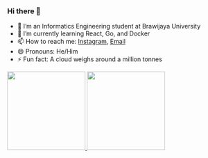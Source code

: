 ### Hi there 👋

- 🔭 I’m an Informatics Engineering student at Brawijaya University
- 🌱 I’m currently learning React, Go, and Docker
- 📫 How to reach me: [Instagram](https://www.instagram.com/imam.mh_/), [Email](mailto:m.imamhidayat24@gmail.com)
- 😄 Pronouns: He/Him
- ⚡ Fun fact: A cloud weighs around a million tonnes

<p align="left">
<a href="https://github.com/mimam-h">
  <img height="180em" src="https://github-readme-stats-eight-theta.vercel.app/api?username=mimam-h&show_icons=true&theme=algolia&include_all_commits=true&count_private=true"/>
  <img height="180em" src="https://github-readme-stats-eight-theta.vercel.app/api/top-langs/?username=mimam-h&layout=compact&langs_count=8&theme=algolia"/>
</a>
</p>
